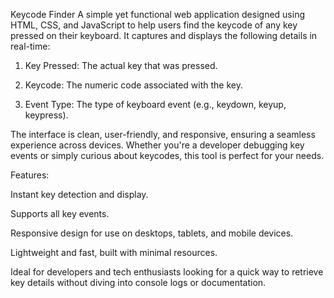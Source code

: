 Keycode Finder
A simple yet functional web application designed using HTML, CSS, and JavaScript to help users find the keycode of any key pressed on their keyboard. It captures and displays the following details in real-time:

1. Key Pressed: The actual key that was pressed.


2. Keycode: The numeric code associated with the key.


3. Event Type: The type of keyboard event (e.g., keydown, keyup, keypress).



The interface is clean, user-friendly, and responsive, ensuring a seamless experience across devices. Whether you're a developer debugging key events or simply curious about keycodes, this tool is perfect for your needs.

Features:

Instant key detection and display.

Supports all key events.

Responsive design for use on desktops, tablets, and mobile devices.

Lightweight and fast, built with minimal resources.


Ideal for developers and tech enthusiasts looking for a quick way to retrieve key details without diving into console logs or documentation.
